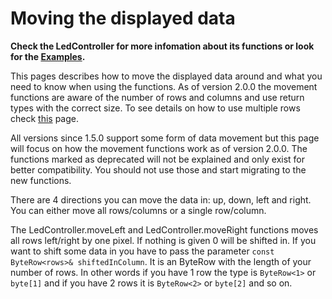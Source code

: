 # Moving the displayed data

**Check the LedController for more infomation about its functions or look for the [Examples](examples.html).**

This pages describes how to move the displayed data around and what you need to know when using the functions.
As of version 2.0.0 the movement functions are aware of the number of rows and columns and use return types with the correct size.
To see details on how to use multiple rows check [this](d7/d20/md_doc_multi_row.html) page.

All versions since 1.5.0 support some form of data movement but this page will focus on how the movement functions work as of version 2.0.0.
The functions marked as deprecated will not be explained and only exist for better compatibility.
You should not use those and start migrating to the new functions.

There are 4 directions you can move the data in: up, down, left and right.
You can either move all rows/columns or a single row/column.

The LedController.moveLeft and LedController.moveRight functions moves all rows left/right by one pixel.
If nothing is given 0 will be shifted in.
If you want to shift some data in you have to pass the parameter `const ByteRow<rows>& shiftedInColumn`.
It is an ByteRow with the length of your number of rows.
In other words if you have 1 row the type is `ByteRow<1>` or `byte[1]` and if you have 2 rows it is `ByteRow<2>` or `byte[2]` and so on.
